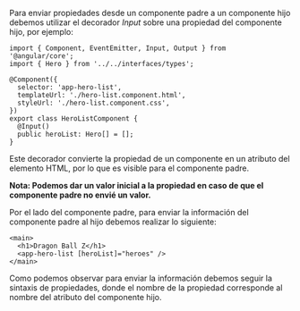 Para enviar propiedades desde un componente padre a un componente hijo debemos utilizar el decorador *Input* sobre una propiedad del componente hijo, por ejemplo:

```
import { Component, EventEmitter, Input, Output } from '@angular/core';
import { Hero } from '../../interfaces/types';

@Component({
  selector: 'app-hero-list',
  templateUrl: './hero-list.component.html',
  styleUrl: './hero-list.component.css',
})
export class HeroListComponent {
  @Input()
  public heroList: Hero[] = [];
}
```

Este decorador convierte la propiedad de un componente en un atributo del elemento HTML, por lo que es visible para el componente padre.

**Nota: Podemos dar un valor inicial a la propiedad en caso de que el componente padre no envié un valor.**

Por el lado del componente padre, para enviar la información del componente padre al hijo debemos realizar lo siguiente:

```
<main>
  <h1>Dragon Ball Z</h1>
  <app-hero-list [heroList]="heroes" />
</main>
```

Como podemos observar para enviar la información debemos seguir la sintaxis de propiedades, donde el nombre de la propiedad corresponde al nombre del atributo del componente hijo.